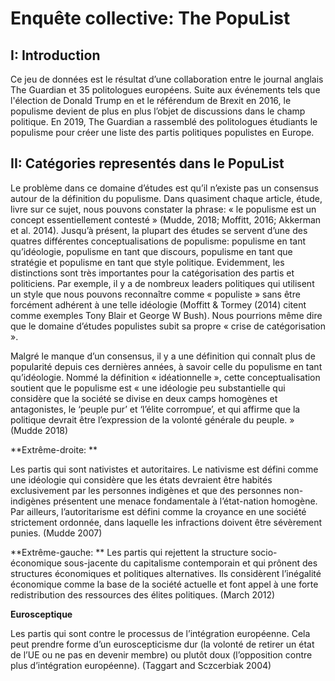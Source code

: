 # Enquête collective: The PopuList

## I: Introduction 

Ce jeu de données est le résultat d’une collaboration entre le journal anglais The Guardian et 35 politologues européens. Suite aux événements tels que l'élection de Donald Trump en et le référendum de Brexit en 2016, le populisme devient de plus en plus l’objet de discussions dans le champ politique. En 2019, The Guardian a rassemblé des politologues étudiants le populisme pour créer une liste des partis politiques populistes en Europe.

## II: Catégories representés dans le PopuList

Le problème dans ce domaine d’études est qu’il n’existe pas un consensus autour de la définition du populisme. Dans quasiment chaque article, étude, livre sur ce sujet, nous pouvons constater la phrase: « le populisme est un concept essentiellement contesté » (Mudde, 2018; Moffitt, 2016; Akkerman et al. 2014). Jusqu’à présent, la plupart des études se servent d’une des quatres différentes conceptualisations de populisme: populisme en tant qu’idéologie, populisme en tant que discours, populisme en tant que stratégie et populisme en tant que style politique. Evidemment, les distinctions sont très importantes pour la catégorisation des partis et politiciens. Par exemple, il y a de nombreux leaders politiques qui utilisent un style que nous pouvons reconnaître comme « populiste » sans être forcément adhérent à une telle idéologie (Moffitt & Tormey (2014) citent comme exemples Tony Blair et George W Bush). Nous pourrions même dire que le domaine d’études populistes subit sa propre « crise de catégorisation ». 

Malgré le manque d’un consensus, il y a une définition qui connaît plus de popularité depuis ces dernières années, à savoir celle du populisme en tant qu’idéologie. Nommé la définition « idéationnelle », cette conceptualisation soutient que le populisme est « une idéologie peu substantielle qui considère que la société se divise en deux camps homogènes et antagonistes, le ‘peuple pur’ et ‘l’élite corrompue’, et qui affirme que la politique devrait être l’expression de la volonté générale du peuple. » (Mudde 2018) 

**Extrême-droite: **

Les partis qui sont nativistes et autoritaires. Le nativisme est défini comme une idéologie qui considère que les états devraient être habités exclusivement par les personnes indigènes et que des personnes non-indigènes présentent une menace fondamentale à l’état-nation homogène. Par ailleurs, l’autoritarisme est défini comme la croyance en une société strictement ordonnée, dans laquelle les infractions doivent être sévèrement punies. (Mudde 2007)


**Extrême-gauche: **
Les partis qui rejettent la structure socio-économique sous-jacente du capitalisme contemporain et qui prônent des structures économiques et politiques alternatives. Ils considèrent l’inégalité économique comme la base de la société actuelle et font appel à une forte redistribution des ressources des élites politiques. (March 2012)

**Eurosceptique**

Les partis qui sont contre le processus de l’intégration européenne. Cela peut prendre forme d’un euroscepticisme dur (la volonté de retirer un état de l’UE ou ne pas en devenir membre) ou plutôt doux (l’opposition contre plus d’intégration européenne). (Taggart and Sczcerbiak 2004)
